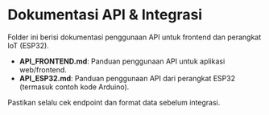 # Dokumentasi API & Integrasi

Folder ini berisi dokumentasi penggunaan API untuk frontend dan perangkat IoT (ESP32).

- **API_FRONTEND.md**: Panduan penggunaan API untuk aplikasi web/frontend.
- **API_ESP32.md**: Panduan penggunaan API dari perangkat ESP32 (termasuk contoh kode Arduino).

Pastikan selalu cek endpoint dan format data sebelum integrasi.
